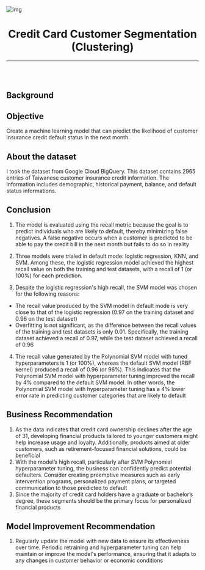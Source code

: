 ![img](https://ilovelife.co.id/blog/wp-content/uploads/elementor/thumbs/Untitled-1-2-1-oyw9ev1o47lju1fwr73lvyz8bkc4sp6qqi45wvgjnk.jpg)

<center>

<h1>Credit Card Customer Segmentation (Clustering)</h1>

---

</center>

<br />
<br />

## **Background**


## **Objective**
Create a machine learning model that can predict the likelihood of customer insurance credit default status in the next month.

## **About the dataset**

I took the dataset from Google Cloud BigQuery. This dataset contains 2965 entries of Taiwanese customer insurance credit information. The information includes demographic, historical payment, balance, and default status informations.

## **Conclusion**

1. The model is evaluated using the recall metric because the goal is to predict individuals who are likely to default, thereby minimizing false negatives. A false negative occurs when a customer is predicted to be able to pay the credit bill in the next month but fails to do so in reality
   
2. Three models were trialed in default mode: logistic regression, KNN, and SVM. Among these, the logistic regression model achieved the highest recall value on both the training and test datasets, with a recall of 1 (or 100%) for each prediction.
   
3. Despite the logistic regression's high recall, the SVM model was chosen for the following reasons:

  - The recall value produced by the SVM model in default mode is very close to that of the logistic regression (0.97 on the training dataset and 0.96 on the test dataset)
  - Overfitting is not significant, as the difference between the recall values of the training and test datasets is only 0.01. Specifically, the training dataset achieved a recall of 0.97, while the test dataset 
    achieved a recall of 0.96
   
4. The recall value generated by the Polynomial SVM model with tuned hyperparameters is 1 (or 100%), whereas the default SVM model (RBF kernel) produced a recall of 0.96 (or 96%). This indicates that the Polynomial SVM model with hyperparameter tuning improved the recall by 4% compared to the default SVM model. In other words, the Polynomial SVM model with hyperparameter tuning has a 4% lower error rate in predicting customer categories that are likely to default

## **Business Recommendation**

1. As the data indicates that credit card ownership declines after the age of 31, developing financial products tailored to younger customers might help increase usage and loyalty. Additionally, products aimed at older customers, such as retirement-focused financial solutions, could be beneficial
2. With the model’s high recall, particularly after SVM Polynomial hyperparameter tuning, the business can confidently predict potential defaulters. Consider creating preemptive measures such as early intervention programs, personalized payment plans, or targeted communication to those predicted to default
3. Since the majority of credit card holders have a graduate or bachelor’s degree, these segments should be the primary focus for personalized financial products

## **Model Improvement Recommendation**

1. Regularly update the model with new data to ensure its effectiveness over time. Periodic retraining and hyperparameter tuning can help maintain or improve the model's performance, ensuring that it adapts to any changes in customer behavior or economic conditions

